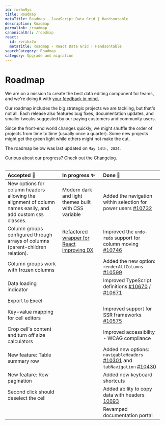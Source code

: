```yaml
---
id: rwrhn9ys
title: Roadmap
metaTitle: Roadmap - JavaScript Data Grid | Handsontable
description: Roadmap
permalink: /roadmap
canonicalUrl: /roadmap
react:
  id: rvrihx7w
  metaTitle: Roadmap - React Data Grid | Handsontable
searchCategory: Roadmap
category: Upgrade and migration
---
```


# Roadmap

We are on a mission to create the best data editing component for teams, and we're doing it with [your feedback in mind.](https://github.com/handsontable/handsontable/discussions)

Our roadmap includes the big strategic projects we are tackling, but that's not all. Each release also features bug fixes, documentation updates, and smaller tweaks suggested by our paying customers and community users.

Since the front-end world changes quickly, we might shuffle the order of projects from time to time (usually once a quarter). Some new projects might get the green light while others might not make the cut.

The roadmap below was last updated on `May 14th, 2024`.

Curious about our progress? Check out the [Changelog](@/guides/upgrade-and-migration/changelog/changelog.md).
<br><br>

| Accepted 🎯 | In progress ✨ | Done 🏁 |
|:---|:---|:---|
| New options for column headers allowing the alignment of column names easily, and add custom `CSS` classes. | Modern dark and light themes built with CSS variable | Added the navigation within selection for power users [#10732](https://github.com/handsontable/handsontable/pull/10732) |
| Column groups configured through arrays of columns (parent-children relation). | [Refactored wrapper for React improving DX](https://github.com/handsontable/handsontable/pull/10831) | Improved the `undo-redo` support for column moving [#10746](https://github.com/handsontable/handsontable/pull/10746) |
| Column groups work with frozen columns |  | Added the new option: `renderAllColumns` [#10599](https://github.com/handsontable/handsontable/pull/10599) |
| Data loading indicator |  | Improved TypeScript definitions [#10670](https://github.com/handsontable/handsontable/pull/10670) / [#10671](https://github.com/handsontable/handsontable/pull/10671) |
| Export to Excel |  |  |
| Key-value mapping for cell editors |  | Improved support for SSR frameworks [#10575](https://github.com/handsontable/handsontable/pull/10575) |
| Crop cell's content and turn off size calculators |  | Improved accessibility - WCAG compliance |
| New feature: Table summary row |  | Added new options: `navigableHeaders` [#10301](https://github.com/handsontable/handsontable/pull/10301) and `tabNavigation` [#10430](https://github.com/handsontable/handsontable/pull/10430) |
| New feature: Row pagination |  | Added new keyboard shortcuts |
| Second click should deselect the cell |  | Added ability to copy data with headers [10093](https://github.com/handsontable/handsontable/pull/10093) |
| | |Revamped documentation portal|
